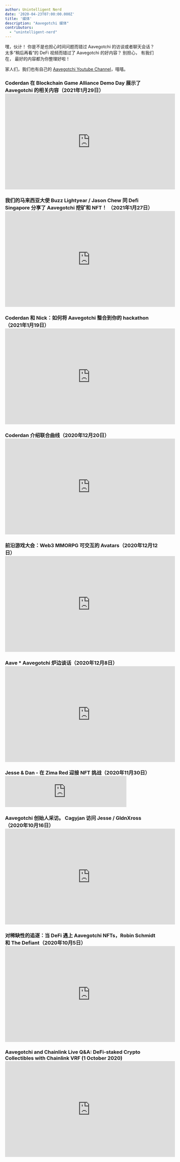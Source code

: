 ```yaml
---
author: Unintelligent Nerd
date: '2020-04-23T07:00:00.000Z'
title: '媒体'
description: "Aavegotchi 媒体"
contributors:
  - "unintelligent-nerd"
---
```


嘿，伙计！ 你是不是也担心时间问题而错过 Aavegotchi 的访谈或者聊天会话？ 太多“稍后再看”的 DeFi 视频而错过了 Aavegotchi 的好内容？ 别担心， 有我们在， 最好的内容都为你整理好啦！

家人们，我们也有自己的 [Aavegotchi Youtube Channel](https://www.youtube.com/channel/UCA3lYApVK7qjVKUdtw_QM2g)，嘻嘻。

### Coderdan 在 Blockchain Game Alliance Demo Day 展示了 Aavegotchi 的相关内容（2021年1月29日） <iframe width="560" height="315" src="https://www.youtube.com/embed/ZzFnUFwAY00" frameborder="0" allow="accelerometer; autoplay; clipboard-write; encrypted-media; gyroscope; picture-in-picture" allowfullscreen mark="crwd-mark"></iframe>

### 我们的马来西亚大使 Buzz Lightyear / Jason Chew 同 Defi Singapore 分享了 Aavegotchi 挖矿和 NFT！ （2021年1月27日） <iframe width="560" height="315" src="https://www.youtube.com/embed/oJ8XH5sldhc" frameborder="0" allow="accelerometer; autoplay; clipboard-write; encrypted-media; gyroscope; picture-in-picture" allowfullscreen mark="crwd-mark"></iframe>

### Coderdan 和 Nick：如何将 Aavegotchi 整合到你的 hackathon（2021年1月19日） <iframe width="560" height="315" src="https://www.youtube.com/embed/6--GY-5yWy8" frameborder="0" allow="accelerometer; autoplay; clipboard-write; encrypted-media; gyroscope; picture-in-picture" allowfullscreen mark="crwd-mark"></iframe>

### Coderdan 介绍联合曲线（2020年12月20日） <iframe width="560" height="315" src="https://www.youtube.com/embed/RbVr_we7cgE?start=35946" frameborder="0" allow="accelerometer; autoplay; clipboard-write; encrypted-media; gyroscope; picture-in-picture" allowfullscreen mark="crwd-mark"></iframe>

### 前沿游戏大会：Web3 MMORPG 可交互的 Avatars（2020年12月12日） <iframe width="560" height="315" src="https://www.youtube.com/embed/2GY5wKa_4d4" frameborder="0" allow="accelerometer; autoplay; clipboard-write; encrypted-media; gyroscope; picture-in-picture" allowfullscreen mark="crwd-mark"></iframe>

### Aave * Aavegotchi 炉边谈话（2020年12月8日） <iframe width="560" height="315" src="https://www.youtube.com/embed/cbUO9yb2bjU" frameborder="0" allow="accelerometer; autoplay; clipboard-write; encrypted-media; gyroscope; picture-in-picture" allowfullscreen mark="crwd-mark"></iframe>

### Jesse & Dan - 在 Zima Red 迎接 NFT 挑战（2020年11月30日） <iframe src="https://anchor.fm/andrew-steinwold/embed/episodes/Jesse--Dan-from-Aavegotchi---Challenging-The-NFT-Status-Quo---Zima-Red-ep-41-en5go5/a-a404hd4" height="102px" width="400px" frameborder="0" scrolling="no" mark="crwd-mark"></iframe>

### Aavegotchi 创始人采访。 Cagyjan 访问 Jesse / GldnXross（2020年10月16日） <iframe width="560" height="315" src="https://www.youtube.com/embed/g6EJPkRlX7w" frameborder="0" allow="accelerometer; autoplay; clipboard-write; encrypted-media; gyroscope; picture-in-picture" allowfullscreen mark="crwd-mark"></iframe>

### 对稀缺性的追逐：当 DeFi 遇上 Aavegotchi NFTs，Robin Schmidt 和 The Defiant（2020年10月5日） <iframe width="560" height="315" src="https://www.youtube.com/embed/M_zreDIcjno" frameborder="0" allow="accelerometer; autoplay; clipboard-write; encrypted-media; gyroscope; picture-in-picture" allowfullscreen mark="crwd-mark"></iframe>

### Aavegotchi and Chainlink Live Q&A: DeFi-staked Crypto Collectibles with Chainlink VRF (1 October 2020) <iframe width="560" height="315" src="https://www.youtube.com/embed/2bkvAa177ts" frameborder="0" allow="accelerometer; autoplay; clipboard-write; encrypted-media; gyroscope; picture-in-picture" allowfullscreen mark="crwd-mark"></iframe>


